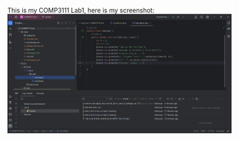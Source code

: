 This is my COMP3111 Lab1, here is my screenshot:
![COMP3111LEx_image](https://github.com/AdamYUEPu/COMP3111LEx/blob/6c7f757fb89af62f49fbf45b616f2c4a1bf873e6/src/main/resources/COMP3111LEx.png)